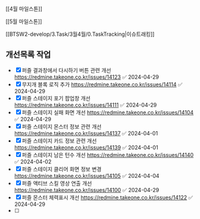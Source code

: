 

[[4월 마일스톤]]

[[5월 마일스톤]]


[[BTSW2-develop/3.Task/3월4월/0.TaskTracking|이슈트래킹]] 



## 개선목록 작업
- [x] 퍼즐 결과창에서 다시하기 버튼 관련 개선  https://redmine.takeone.co.kr/issues/14123 ✅ 2024-04-29
- [x] 무지개 블록 로직 추가 https://redmine.takeone.co.kr/issues/14114 ✅ 2024-04-29
- [x] 퍼즐 스테이지 포기 팝업창 개선 https://redmine.takeone.co.kr/issues/14111 ✅ 2024-04-29
- [x] 퍼즐 스테이지 실패 화면 개선 https://redmine.takeone.co.kr/issues/14104 ✅ 2024-04-29
- [x] 퍼즐 스테이지 몬스터 정보 관련 개선 https://redmine.takeone.co.kr/issues/14137 ✅ 2024-04-01
- [x] 퍼즐 스테이지 카드 정보 관련 개선 https://redmine.takeone.co.kr/issues/14139 ✅ 2024-04-01
- [x] 퍼즐 스테이지 남은 턴수 개선 https://redmine.takeone.co.kr/issues/14140 ✅ 2024-04-02
- [x] 퍼즐 스테이지 클리어 화면 정보 변경 https://redmine.takeone.co.kr/issues/14105 ✅ 2024-04-04
- [x] 퍼즐 액티브 스킬 영상 연출 개선 https://redmine.takeone.co.kr/issues/14100 ✅ 2024-04-29
- [x] 퍼즐 몬스터 체력표시 개선 https://redmine.takeone.co.kr/issues/14122 ✅ 2024-04-29
- [ ] 